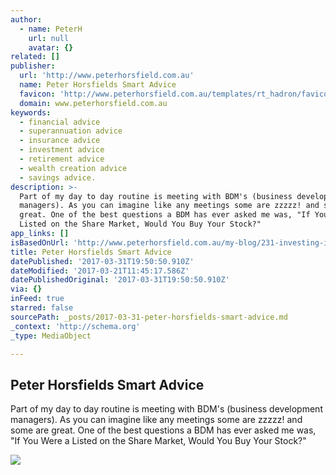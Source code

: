 ```yaml
---
author:
  - name: PeterH
    url: null
    avatar: {}
related: []
publisher:
  url: 'http://www.peterhorsfield.com.au'
  name: Peter Horsfields Smart Advice
  favicon: 'http://www.peterhorsfield.com.au/templates/rt_hadron/favicon.ico'
  domain: www.peterhorsfield.com.au
keywords:
  - financial advice
  - superannuation advice
  - insurance advice
  - investment advice
  - retirement advice
  - wealth creation advice
  - savings advice.
description: >-
  Part of my day to day routine is meeting with BDM's (business development
  managers). As you can imagine like any meetings some are zzzzz! and some are
  great. One of the best questions a BDM has ever asked me was, "If You Were a
  Listed on the Share Market, Would You Buy Your Stock?"
app_links: []
isBasedOnUrl: 'http://www.peterhorsfield.com.au/my-blog/231-investing-in-yourself'
title: Peter Horsfields Smart Advice
datePublished: '2017-03-31T19:50:50.910Z'
dateModified: '2017-03-21T11:45:17.586Z'
datePublishedOriginal: '2017-03-31T19:50:50.910Z'
via: {}
inFeed: true
starred: false
sourcePath: _posts/2017-03-31-peter-horsfields-smart-advice.md
_context: 'http://schema.org'
_type: MediaObject

---
```

<article style=""><h1>Peter Horsfields Smart Advice</h1><p>Part of my day to day routine is meeting with BDM's (business development managers). As you can imagine like any meetings some are zzzzz! and some are great. One of the best questions a BDM has ever asked me was, "If You Were a Listed on the Share Market, Would You Buy Your Stock?"</p><img src="http://www.peterhorsfield.com.au/images/shutterstock_226413931.jpg" /></article>